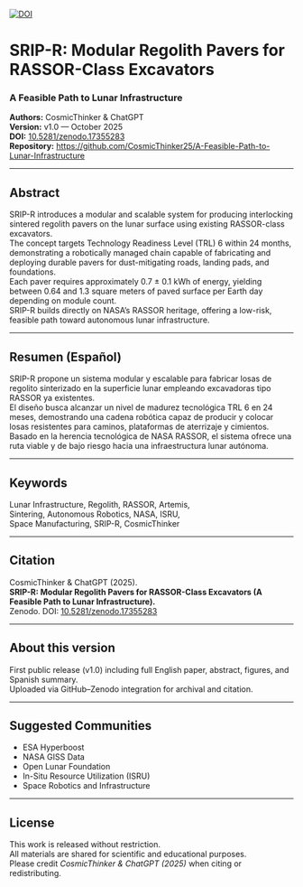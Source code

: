 [![DOI](https://zenodo.org/badge/1075753409.svg)](https://doi.org/10.5281/zenodo.17355283)

# SRIP-R: Modular Regolith Pavers for RASSOR-Class Excavators  
### A Feasible Path to Lunar Infrastructure

**Authors:** CosmicThinker & ChatGPT  
**Version:** v1.0 — October 2025  
**DOI:** [10.5281/zenodo.17355283](https://doi.org/10.5281/zenodo.17355283)  
**Repository:** https://github.com/CosmicThinker25/A-Feasible-Path-to-Lunar-Infrastructure  

---

## Abstract
SRIP-R introduces a modular and scalable system for producing interlocking sintered regolith pavers on the lunar surface using existing RASSOR-class excavators.  
The concept targets Technology Readiness Level (TRL) 6 within 24 months, demonstrating a robotically managed chain capable of fabricating and deploying durable pavers for dust-mitigating roads, landing pads, and foundations.  
Each paver requires approximately 0.7 ± 0.1 kWh of energy, yielding between 0.64 and 1.3 square meters of paved surface per Earth day depending on module count.  
SRIP-R builds directly on NASA’s RASSOR heritage, offering a low-risk, feasible path toward autonomous lunar infrastructure.

---

## Resumen (Español)
SRIP-R propone un sistema modular y escalable para fabricar losas de regolito sinterizado en la superficie lunar empleando excavadoras tipo RASSOR ya existentes.  
El diseño busca alcanzar un nivel de madurez tecnológica TRL 6 en 24 meses, demostrando una cadena robótica capaz de producir y colocar losas resistentes para caminos, plataformas de aterrizaje y cimientos.  
Basado en la herencia tecnológica de NASA RASSOR, el sistema ofrece una ruta viable y de bajo riesgo hacia una infraestructura lunar autónoma.

---

## Keywords
Lunar Infrastructure, Regolith, RASSOR, Artemis,  
Sintering, Autonomous Robotics, NASA, ISRU,  
Space Manufacturing, SRIP-R, CosmicThinker

---

## Citation
CosmicThinker & ChatGPT (2025).  
**SRIP-R: Modular Regolith Pavers for RASSOR-Class Excavators (A Feasible Path to Lunar Infrastructure).**  
Zenodo. DOI: [10.5281/zenodo.17355283](https://doi.org/10.5281/zenodo.17355283)

---

## About this version
First public release (v1.0) including full English paper, abstract, figures, and Spanish summary.  
Uploaded via GitHub–Zenodo integration for archival and citation.

---

## Suggested Communities
- ESA Hyperboost  
- NASA GISS Data  
- Open Lunar Foundation  
- In-Situ Resource Utilization (ISRU)  
- Space Robotics and Infrastructure

---

## License
This work is released without restriction.  
All materials are shared for scientific and educational purposes.  
Please credit *CosmicThinker & ChatGPT (2025)* when citing or redistributing.
